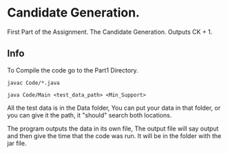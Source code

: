 # Candidate Generation. 
First Part of the Assignment. The Candidate Generation. Outputs CK + 1.  

##  Info
To Compile the code go to the Part1 Directory. 
```
javac Code/*.java
```
```
java Code/Main <test_data_path> <Min_Support>
```
All the test data is in the Data folder, You can put your data in that folder, or you can give it the path, it "should"
search both locations. 

The program outputs the data in its own file, The output file will say output and then give the time that the code was
 run. It will be in the folder with the jar file.
